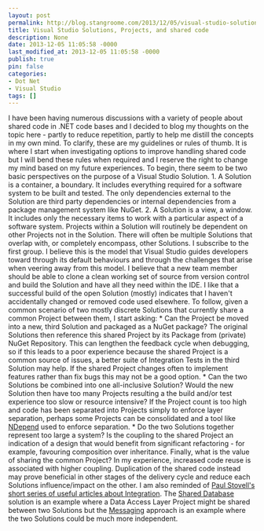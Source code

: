 ```yaml
---
layout: post
permalink: http://blog.stangroome.com/2013/12/05/visual-studio-solutions-projects-and-shared-code/
title: Visual Studio Solutions, Projects, and shared code
description: None
date: 2013-12-05 11:05:58 -0000
last_modified_at: 2013-12-05 11:05:58 -0000
publish: true
pin: false
categories:
- Dot Net
- Visual Studio
tags: []
---
```

I have been having numerous discussions with a variety of people about shared code in .NET code bases and I decided to blog my thoughts on the topic here - partly to reduce repetition, partly to help me distill the concepts in my own mind. To clarify, these are my guidelines or rules of thumb. It is where I start when investigating options to improve handling shared code but I will bend these rules when required and I reserve the right to change my mind based on my future experiences. To begin, there seem to be two basic perspectives on the purpose of a Visual Studio Solution.
    1. A Solution is a container, a boundary. It includes everything required for a software system to be built and tested. The only dependencies external to the Solution are third party dependencies or internal dependencies from a package management system like NuGet.
    2. A Solution is a view, a window. It includes only the necessary items to work with a particular aspect of a software system. Projects within a Solution will routinely be dependent on other Projects not in the Solution. There will often be multiple Solutions that overlap with, or completely encompass, other Solutions.
I subscribe to the first group. I believe this is the model that Visual Studio guides developers toward through its default behaviours and through the challenges that arise when veering away from this model. I believe that a new team member should be able to clone a clean working set of source from version control and build the Solution and have all they need within the IDE. I like that a successful build of the open Solution (mostly) indicates that I haven't accidentally changed or removed code used elsewhere. To follow, given a common scenario of two mostly discrete Solutions that currently share a common Project between them, I start asking:
    * Can the Project be moved into a new, third Solution and packaged as a NuGet package? The original Solutions then reference this shared Project by its Package from (private) NuGet Repository. This can lengthen the feedback cycle when debugging, so if this leads to a poor experience because the shared Project is a common source of issues, a better suite of Integration Tests in the third Solution may help. If the shared Project changes often to implement features rather than fix bugs this may not be a good option.
    * Can the two Solutions be combined into one all-inclusive Solution? Would the new Solution then have too many Projects resulting a the build and/or test experience too slow or resource intensive? If the Project count is too high and code has been separated into Projects simply to enforce layer separation, perhaps some Projects can be consolidated and a tool like [NDepend](http://www.ndepend.com/) used to enforce separation.
    * Do the two Solutions together represent too large a system? Is the coupling to the shared Project an indication of a design that would benefit from significant refactoring - for example, favouring composition over inheritance.
Finally, what is the value of sharing the common Project? In my experience, increased code reuse is associated with higher coupling. Duplication of the shared code instead may prove beneficial in other stages of the delivery cycle and reduce each Solutions influence/impact on the other. I am also reminded of [Paul Stovell's short series of useful articles about Integration](http://paulstovell.com/blog/integration/scenario). The [Shared Database](http://paulstovell.com/blog/integration/shared-database) solution is an example where a Data Access Layer Project might be shared between two Solutions but the [Messaging](http://paulstovell.com/blog/integration/messaging) approach is an example where the two Solutions could be much more independent.
